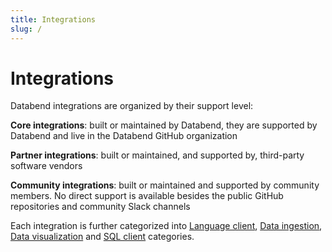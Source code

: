 ```yaml
---
title: Integrations
slug: /
---
```


# Integrations

Databend integrations are organized by their support level:

**Core integrations**: built or maintained by Databend, they are supported by Databend and live in the Databend GitHub organization

**Partner integrations**: built or maintained, and supported by, third-party software vendors

**Community integrations**: built or maintained and supported by community members. No direct support is available besides the public GitHub repositories and community Slack channels

Each integration is further categorized into [Language client](/developer/), [Data ingestion](/guides/load-data/load-db/), [Data visualization](/guides/visualize/) and [SQL client](/guides/sql-clients/) categories.
